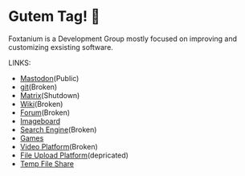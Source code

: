 # Gutem Tag! 👋

Foxtanium is a Development Group mostly focused on improving and customizing exsisting software.

LINKS:
- [Mastodon](https://social.hostnetwork.xyz)(Public)
- [git](https://git.hostnetwork.xyz)(Broken)
- [Matrix](https://chat.hostnetwork.xyz)(Shutdown)
- [Wiki](https://wiki.fjox.win/Foxtanium:Main_Page)(Broken)
- [Forum](https://forum.foxtanium.com)(Broken)
- [Imageboard](https://imageboard.foxtanium.com)
- [Search Engine](https://search.foxtanium.com)(Broken)
- [Games](https://games.foxtanium.com)
- [Video Platform](https://v.fjox.win)(Broken)
- [File Upload Platform](https://share.hostnetwork.xyz)(depricated)
- [Temp File Share](https://send.hostnetwork.xyz)
<!--

**Here are some ideas to get you started:**

🙋‍♀️ A short introduction - what is your organization all about?
🌈 Contribution guidelines - how can the community get involved?
👩‍💻 Useful resources - where can the community find your docs? Is there anything else the community should know?
🍿 Fun facts - what does your team eat for breakfast?
🧙 Remember, you can do mighty things with the power of [Markdown](https://docs.github.com/github/writing-on-github/getting-started-with-writing-and-formatting-on-github/basic-writing-and-formatting-syntax)
-->
